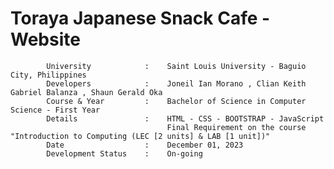 # Toraya Japanese Snack Cafe - Website
            University            :    Saint Louis University - Baguio City, Philippines
            Developers            :    Joneil Ian Morano , Clian Keith Gabriel Balanza , Shaun Gerald Oka
            Course & Year         :    Bachelor of Science in Computer Science - First Year
            Details               :    HTML - CSS - BOOTSTRAP - JavaScript 
                                       Final Requirement on the course "Introduction to Computing (LEC [2 units] & LAB [1 unit])"
            Date                  :    December 01, 2023
            Development Status    :    On-going
            
